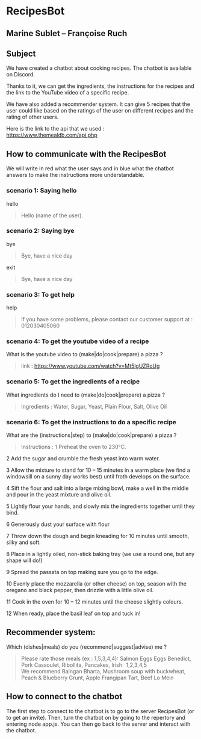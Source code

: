 # RecipesBot
## Marine Sublet – Françoise Ruch 
 
## Subject  


We have created a chatbot about cooking recipes. The chatbot is available on Discord. 

Thanks to it, we can get the ingredients, the instructions for the recipes and the link to the YouTube video of a specific recipe.  
 
We have also added a recommender system. It can give 5 recipes that the user could like based on the ratings of the user on different recipes and the rating of other users. 

Here is the link to the api that we used : https://www.themealdb.com/api.php


## How to communicate with the RecipesBot 

We will write in red what the user says and in blue what the chatbot answers to make the instructions more understandable. 

 
### scenario 1: Saying hello 

hello     

>  Hello (name of the user).        

### scenario 2: Saying bye 

bye    
>  Bye, have a nice day 

exit    
>  Bye, have a nice day 

 
### scenario 3: To get help 

help     
> If you have some problems, please contact our customer support at : 012030405060
 

### scenario 4: To get the youtube video of a recipe 

 

What is the youtube video to (make|do|cook|prepare) a pizza ?    
> link : https://www.youtube.com/watch?v=Mt5lgUZRoUg 
 

### scenario 5: To get the ingredients of a recipe 


What ingredients do I need to (make|do|cook|prepare) a pizza ?  
> Ingredients : Water, Sugar, Yeast, Plain Flour, Salt, Olive Oil 
 

### scenario 6: To get the instructions to do a specific recipe 
 
What are the (instructions|step) to (make|do|cook|prepare) a pizza ?  
> Instructions : 1 Preheat the oven to 230°C. 

2 Add the sugar and crumble the fresh yeast into warm water.  

3 Allow the mixture to stand for 10 – 15 minutes in a warm place (we find a windowsill on a sunny day works best) until froth develops on the surface. 

4 Sift the flour and salt into a large mixing bowl, make a well in the middle and pour in the yeast mixture and olive oil. 

5 Lightly flour your hands, and slowly mix the ingredients together until they bind. 

6 Generously dust your surface with flour

7 Throw down the dough and begin kneading for 10 minutes until smooth, silky and soft. 
 
8 Place in a lightly oiled, non-stick baking tray (we use a round one, but any shape will do!) 

9 Spread the passata on top making sure you go to the edge. 

10 Evenly place the mozzarella (or other cheese) on top, season with the oregano and black pepper, then drizzle with a little olive oil. 

11 Cook in the oven for 10 – 12 minutes until the cheese slightly colours. 

12 When ready, place the basil leaf on top and tuck in!  


## Recommender system:   

 
Which (dishes|meals) do you (recommend|suggest|advise) me ?   
> Please rate those meals (ex : 1,5,3,4,4): 
Salmon Eggs Eggs Benedict, Pork Cassoulet, Ribollita, Pancakes, Irish   
1,2,3,4,5  
> We recommend Baingan Bharta, Mushroom soup with buckwheat, Peach & Blueberry Grunt, Apple Frangipan Tart, Beef Lo Mein 

 
## How to connect to the chatbot 


The first step to connect to the chatbot is to go to the server RecipesBot (or to get an invite). Then, turn the chatbot on by going to the repertory and entering node app.js. You can then go back to the server and interact with the chatbot. 

 
